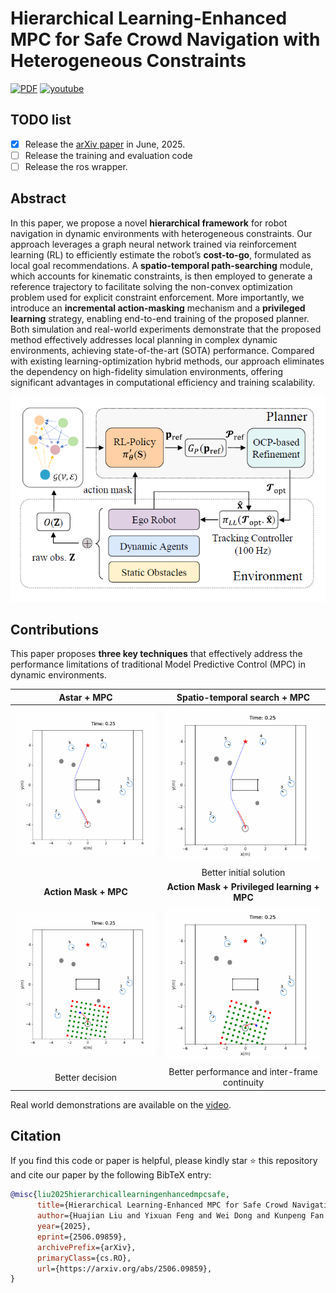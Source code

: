 

# Hierarchical Learning-Enhanced MPC for Safe Crowd Navigation with Heterogeneous Constraints

<a href="https://arxiv.org/abs/2506.09859"><img src='https://img.shields.io/badge/PDF-Arxiv-brightgreen' alt='PDF'></a> <a href="https://www.bilibili.com/video/BV166MizgEht/?vd_source=a658930295bb4510212c5c979d654d61"><img src='https://img.shields.io/badge/Video-Bilibili-blue' alt='youtube'></a>

## TODO list

- [x] Release the [arXiv paper](https://arxiv.org/abs/2506.09859) in June, 2025.
- [ ] Release the training and evaluation code
- [ ] Release the ros wrapper.

## Abstract

In this paper, we propose a novel **hierarchical framework** for robot navigation in dynamic environments with heterogeneous constraints. Our approach leverages a graph neural network trained via reinforcement learning (RL) to efficiently estimate the robot’s **cost-to-go**, formulated as local goal recommendations. A **spatio-temporal path-searching** module, which accounts for kinematic constraints, is then employed to generate a reference trajectory to facilitate solving the non-convex optimization problem used for explicit constraint enforcement. More importantly, we introduce an **incremental action-masking** mechanism and a **privileged learning** strategy, enabling end-to-end training of the proposed planner. Both simulation and real-world experiments demonstrate that the proposed method effectively addresses local planning in complex dynamic environments, achieving state-of-the-art (SOTA) performance. Compared with existing learning-optimization hybrid methods, our approach eliminates the dependency on high-fidelity simulation environments, offering significant advantages in computational efficiency and training scalability.

![overview](./assets/method-overview.png)

## Contributions

This paper proposes **three key techniques** that effectively address the performance limitations of traditional Model Predictive Control (MPC) in dynamic environments.

|            Astar + MPC            |         Spatio-temporal search + MPC          |
| :-------------------------------: | :-------------------------------------------: |
| ![astar](./assets/1578_astar.gif) |        ![astar](./assets/1578_st.gif)         |
|                                   |            Better initial solution            |
|       **Action Mask + MPC**       |  **Action Mask + Privileged learning + MPC**  |
|  ![mask](./assets/1578_mask.gif)  |      ![ours](./assets/1578_mask_pl.gif)       |
|          Better decision          | Better performance and inter-frame continuity |

Real world demonstrations are available on the [video](https://www.bilibili.com/video/BV166MizgEht/?vd_source=a658930295bb4510212c5c979d654d61).

## Citation

If you find this code or paper is helpful, please kindly star :star: this repository and cite our paper by the following BibTeX entry:

```bibtex
@misc{liu2025hierarchicallearningenhancedmpcsafe,
      title={Hierarchical Learning-Enhanced MPC for Safe Crowd Navigation with Heterogeneous Constraints}, 
      author={Huajian Liu and Yixuan Feng and Wei Dong and Kunpeng Fan and Chao Wang and Yongzhuo Gao},
      year={2025},
      eprint={2506.09859},
      archivePrefix={arXiv},
      primaryClass={cs.RO},
      url={https://arxiv.org/abs/2506.09859}, 
}
```




